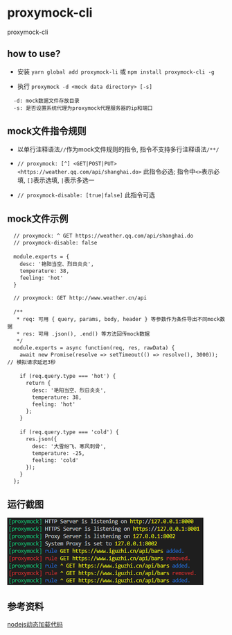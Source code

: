 # proxymock-cli
proxymock-cli

## how to use?

* 安装 `yarn global add proxymock-li` 或 `npm install proxymock-cli -g`

* 执行 `proxymock -d <mock data directory> [-s]`

```
  -d: mock数据文件存放目录
  -s: 是否设置系统代理为proxymock代理服务器的ip和端口
```

## mock文件指令规则

* 以单行注释语法`//`作为mock文件规则的指令, 指令不支持多行注释语法`/**/`

* `// proxymock: [^] <GET|POST|PUT> <https://weather.qq.com/api/shanghai.do>` 此指令必选; 指令中`<>`表示必填, `[]`表示选填, `|`表示多选一

* `// proxymock-disable: [true|false]` 此指令可选

## mock文件示例

```
  // proxymock: ^ GET https://weather.qq.com/api/shanghai.do
  // proxymock-disable: false

  module.exports = {
    desc: '艳阳当空、烈日炎炎',
    temperature: 38,
    feeling: 'hot'
  }
```

```
  // proxymock: GET http://www.weather.cn/api

  /**
   * req: 可用 { query, params, body, header } 等参数作为条件导出不同mock数据
   * res: 可用 .json(), .end() 等方法回传mock数据
   */
  module.exports = async function(req, res, rawData) {
    await new Promise(resolve => setTimeout(() => resolve(), 3000)); // 模拟请求延迟3秒

    if (req.query.type === 'hot') {
      return {
        desc: '艳阳当空、烈日炎炎',
        temperature: 38,
        feeling: 'hot'
      };
    }
    
    if (req.query.type === 'cold') {
      res.json({
        desc: '大雪纷飞、寒风刺骨',
        temperature: -25,
        feeling: 'cold'
      });
    }
  };
```

## 运行截图
![](https://github.com/iguzhi/proxymock-cli/raw/master/img/proxymock.png)

## 参考资料

[nodejs动态加载代码](https://blog.csdn.net/qq_39807732/article/details/88087348)
